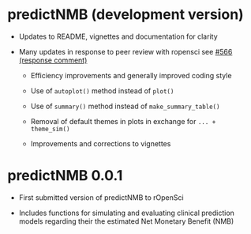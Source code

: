# predictNMB (development version)

* Updates to README, vignettes and documentation for clarity

* Many updates in response to peer review with ropensci see [#566 (response comment)](https://github.com/ropensci/software-review/issues/566#issuecomment-1489580791)

  * Efficiency improvements and generally improved coding style
  
  * Use of `autoplot()` method instead of `plot()`
  
  * Use of `summary()` method instead of `make_summary_table()`
  
  * Removal of default themes in plots in exchange for `... + theme_sim()`
  
  * Improvements and corrections to vignettes


# predictNMB 0.0.1

* First submitted version of predictNMB to rOpenSci

* Includes functions for simulating and evaluating clinical prediction models 
  regarding their the estimated Net Monetary Benefit (NMB)
